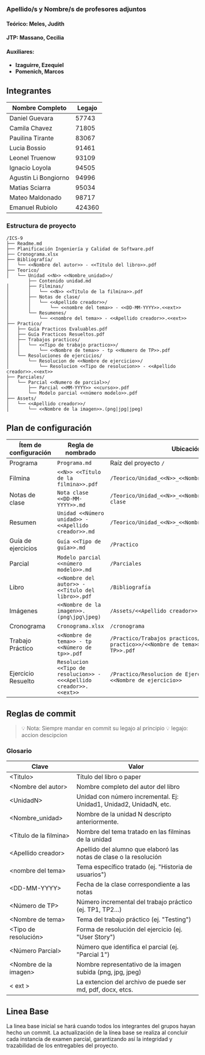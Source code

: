### Apellido/s y Nombre/s de profesores adjuntos

#### Teórico: **Meles, Judith**

#### JTP: **Massano, Cecilia**

#### Auxiliares:
* **Izaguirre, Ezequiel**
* **Pomenich, Marcos**

## Integrantes

| Nombre Completo      | Legajo |
| -------------------- | ------ |
| Daniel Guevara       | 57743  |
| Camila Chavez        | 71805  |
| Pauilina Tirante     | 83067  |
| Lucia Bossio         | 91461  |
| Leonel Truenow       | 93109  |
| Ignacio Loyola       | 94505  |
| Agustin Li Bongiorno | 94996  |
| Matias Sciarra       | 95034  |
| Mateo Maldonado      | 98717  |
| Emanuel Rubiolo      | 424360 |


### Estructura de proyecto

```php-template
/ICS-9
├── Readme.md
├── Planificación Ingeniería y Calidad de Software.pdf
├── Cronograma.xlsx
├── Bibliografía/
│   └── <<Nombre del autor>> - <<Título del libro>>.pdf
├── Teorico/
│   └── Unidad <<N>> <<Nombre_unidad>>/
        ├── Contenido unidad.md
│       ├── Filminas/
│       │   └── <<N>> <<Título de la filmina>>.pdf
│       ├── Notas de clase/
│       │   └── <<Apellido creador>>/
│       │       └── <<nombre del tema>> - <<DD-MM-YYYY>>.<<ext>>
│       └── Resumenes/
│           └── <<nombre del tema>> - <<Apellido creador>>.<<ext>>
├── Practico/
│   ├── Guía Practicos Evaluables.pdf
│   ├── Guía Practicos Resueltos.pdf
│   ├── Trabajos practicos/
│   │   └── <<Tipo de trabajo practico>>/
│   │       └── <<Nombre de tema>> - tp <<Numero de TP>>.pdf
│   └── Resoluciones de ejercicios/
│       └── Resolucion de <<Nombre de ejercicio>>/
│           └── Resolucion <<Tipo de resolucion>> - <<Apellido creador>>.<<ext>>
├── Parciales/
│   └── Parcial <<Numero de parcial>>/
│       ├── Parcial <<MM-YYYY>> <<curso>>.pdf
│       └── Modelo parcial <<número modelo>>.pdf
├── Assets/
│   └── <<Apellido creador>>/
│       └── <<Nombre de la imagen>>.(png|jpg|jpeg)
```


## Plan de configuración

| Ítem de configuración | Regla de nombrado                                      | Ubicación                                  | 
|----------------------|--------------------------------------------------------|---------------------------------------------|
| Programa             | `Programa.md`                                          | Raíz del proyecto `/`                       |
| Filmina              | `<<N>> <<Título de la filmina>>.pdf`                         | `/Teorico/Unidad_<<N>>_<<Nombre_unidad>>/Filminas`            | 
| Notas de clase       | `Nota clase <<DD-MM-YYYY>>.md`                         | `/Teorico/Unidad_<<N>>_<<Nombre_unidad>>/Notas de clase`      | 
| Resumen              | `Unidad <<Número unidad>> - <<Apellido creador>>.md`                          | `/Teorico/Unidad_<<N>>_<<Nombre_unidad>>/Resúmenes`           | 
| Guía de ejercicios   | `Guía <<Tipo de guía>>.md`                             | `/Practico`                                 | 
| Parcial              | `Modelo parcial <<número modelo>>.md`                  | `/Parciales`                                | 
| Libro                | `<<Nombre del autor>> - <<Título del libro>>.pdf`      | `/Bibliografía`                             | 
| Imágenes             | `<<Nombre de la imagen>>.(png\jpg\jpeg)`               | `/Assets/<<Apellido creador>>`             | 
| Cronograma           | `Cronograma.xlsx`                                       | `/cronograma`                              |
| Trabajo Práctico     | `<<Nombre de tema>> - tp <<Número de tp>>.pdf`         | `/Practico/Trabajos practicos/<<Tipo de trabajo practico>>/<<Nombre de tema>> - tp <<Numero de TP>>.pdf`    | 
| Ejercicio Resuelto | `Resolucion <<Tipo de resolucion>> - <<<Apellido creador>>.<<ext>>` | `/Practico/Resolucion de Ejercicos/Resolucion de <<Nombre de ejercicio>>` |

## Reglas de commit
> 💡 Nota: Siempre mandar en commit su legajo al principio
> 💡 legajo: accion descipcion


    
### Glosario
| Clave                | Valor                                                                 |
|-----------------------|----------------------------------------------------------------------|
| \<Titulo\>           | Título del libro o paper                                              |
| \<Nombre del autor\> | Nombre completo del autor del libro                                   |
| \<UnidadN\>          | Unidad con número incremental. Ej: Unidad1, Unidad2, UnidadN, etc.   |
| \<Nombre_unidad\>          | Nombre de la unidad N descripto anteriormente.   |
| \<Título de la filmina\> | Nombre del tema tratado en las filminas de la unidad                |
| \<Apellido creador\> | Apellido del alumno que elaboró las notas de clase o la resolución    |
| \<nombre del tema\>  | Tema específico tratado (ej. "Historia de usuarios")                  |
| \<DD-MM-YYYY\>       | Fecha de la clase correspondiente a las notas                        |           
| \<Número de TP\>     | Número incremental del trabajo práctico (ej. TP1, TP2…)               |
| \<Nombre de tema\>   | Tema del trabajo práctico (ej. "Testing")                             |
| \<Tipo de resolución\> | Forma de resolución del ejercicio (ej. "User Story")                 |
| \<Número Parcial\>   | Número que identifica el parcial (ej. "Parcial 1")                    |
| \<Nombre de la imagen\> | Nombre representativo de la imagen subida (png, jpg, jpeg)         |
| < ext >               | La extencion del archivo de puede ser md, pdf, docx, etcs.                  |


## Linea Base
La linea base inicial se hará cuando todos los integrantes del grupos hayan hecho un commit. La actualización de la línea base se realiza al concluir cada instancia de examen parcial, garantizando así la integridad y trazabilidad de los entregables del proyecto.



